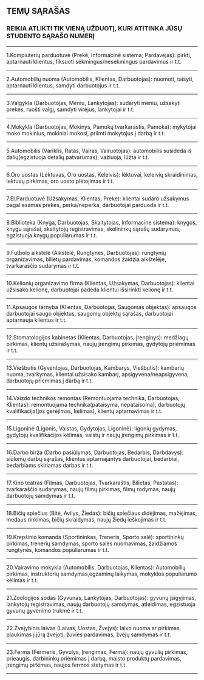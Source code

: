 ## TEMŲ SĄRAŠAS 
### REIKIA ATLIKTI TIK VIENĄ UŽDUOTĮ, KURI ATITINKA JŪSŲ STUDENTO SĄRAŠO NUMERĮ
___
1.Kompiuterių parduotuvė (Prekė, Informacinė sistema, Pardavejas): 
pirkti, aptarnauti klientus, fiksuoti sėkmingus/nesėkmingus pardavimus ir t.t. 
___ 

2.Automobilių nuoma (Automobilis, Klientas, Darbuotojas): 
    nuomoti, taisyti, aptarnauti klientus, samdyti darbuotojus ir t.t.
___ 

3.Valgykla (Darbuotojas, Meniu, Lankytojas): 
    sudaryti meniu, užsakyti prekes, ruošti valgį, samdyti virėjus, lankytojai ir t.t.
___ 

4.Mokykla (Darbuotojas, Mokinys, Pamokų tvarkarastis, Pamoka): 
    mykytojai moko mokinius, mokiniai mokosi, priimti mokytojus į darbą ir t.t.
___ 

5.Automobilis (Variklis, Ratas, Vairas, Vairuotojas): 
    automobilis susideda iš dalių(egzistuoja detalių patvarumas), važiuoja, lūžta ir t.t.
___ 

6.Oro uostas (Lėktuvas, Oro uostas, Keleivis): 
    lėktuvai, keleivių skraidinimas, lektuvų pirkimas, oro uosto plėtojimas ir t.t.
___ 

7.El.Parduotuvė (Užsakymas, Klientas, Preke): 
    klientai sudaro užsakymus pagal esamas prekes, perka/neperka, darbuotojai parduoda ir t.t.
___ 

8.Biblioteka (Knyga, Darbuotojas, Skaitytojas, Informacine sistema): 
    knygos, knygu sąrašai, skaitytojų registravimas, skolininkų sąrašų sudarymas, egzistuoja knygų populiarumas ir t.t.
___ 

9.Futbolo aikstelė (Aikstelė, Rungtynes, Darbuotojas): 
    rungtynių organizavimas, bilietų pardavimas, komandos žaidzia aikštelėje, tvarkaraščio sudarymas ir t.t.
___ 

10.Kelionių organizavimo firma (Klientas, Užsakymas, Darbuotojas): 
    klientai užsisako kelionę, darbuotojai padeda klientui išsirinkti kelionę ir t.t.
___ 

11.Apsaugos tarnyba (Klientas, Darbuotojas, Saugomas objektas): 
    apsaugos darbuotojai saugo objektus, saugomų objektų sąrašas, darbuotojai aptarnauja klientus ir t.t.
___ 

12.Stomatologijos kabinetas (Klientas, Darbuotojas, Įrenginys): 
    medžiagų pirkimas, klientų užsirašymas, naujų įrengimų pirkimas, gydytojų priėmimas ir t.t.
___ 

13.Viešbutis (Gyventojas, Darbuotojas, Kambarys, Viešbutis): 
    kambarių nuoma, tvarkymas, klientai užsisako kambarį, apsigyvena/neapsigyvena, darbuotojų priemimas į darbą ir t.t.
___ 

14.Vaizdo technikos remontas (Remontuojama technika, Darbuotojas, Klientas): 
    remontuojama technika(pataisyma, nepataisoma), darbuotojų kvalifikacija(jos gerėjimas, kėlimas), klientų aptarnavimas ir t.t.
___ 

15.Ligoninė (Ligonis, Vaistas, Gydytojas, Ligoninė): 
    ligonių gydymas, gydytojų kvalifikacijos kėlimas, vaistų ir naujų įrengimų pirkimas ir t.t.
___ 

16.Darbo birža (Darbo pasiūlymas, Darbuotojas, Bedarbis, Darbdavys): 
    siūlomų darbų sąrašas, klientus aptarnajantys darbuotojai, bedarbiai, bedarbiams skiriamas darbas ir t.t.
___ 

17.Kino teatras (Filmas, Darbuotojas, Tvarkaraštis, Bilietas, Pastatas): 
    tvarkaraščio sudarymas, naujų filmų pirkimas, filmų rodymas, naujų darbuotojų samdymas ir t.t.
___ 

18.Bičių spiečius (Bitė, Avilys, Žiedas): 
    bičių spiečiaus didėjimas, mažėjimas, medaus rinkimas, bičių skraidymas, naujų žiedų ieškojimas ir t.t.
___ 

19.Krepšinio komanda (Sportininkas, Treneris, Sporto salė): 
    sportininkų pirkimas, trenerių samdymas, sporto salės nuomavimas, žaidžiamos rungtynės, komandos populiarumas ir t.t.
___ 

20.Vairavimo mokykla (Automobilis, Darbuotojas, Klientas): 
    Automobilių pirkimas, instruktorių samdymas,egzaminų laikymas, mokyklos populiarumo kėlimas ir t.t.
___ 

21.Zoologijos sodas (Gyvunas, Lankytojas, Darbuotojas): 
    gyvunų įsigyjimas, lankytojų registravimas, naujų darbuotojų samdymas, atleidimas, egzistuoja gyvunų gyvenimo trukmė ir t.t.
___ 

22.Žvejybinis laivas (Laivas, Uostas, Žvejys): 
    laivo nuoma ar pirkimas, plaukimas į jūrą žvejoti, žuvies pardavimas, žvejų samdymas ir t.t.
___ 

23.Ferma (Fermeris, Gyvulys, Įrengimas, Ferma): 
    naujų gyvulių pirkimas, prieaugis, darbininkų priėmimas į darbą, maisto produktų pardavimas, įrengimų pirkimas, naujos fermos statymas ir t.t.
___ 

